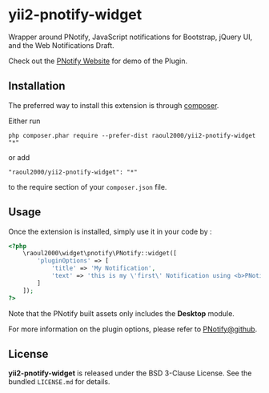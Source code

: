 yii2-pnotify-widget
==================
Wrapper around PNotify, JavaScript notifications for Bootstrap, jQuery UI,
and the Web Notifications Draft. 

Check out the  [PNotify Website](http://sciactive.com/pnotify/) for demo of the Plugin.

Installation
------------

The preferred way to install this extension is through [composer](http://getcomposer.org/download/).

Either run

```
php composer.phar require --prefer-dist raoul2000/yii2-pnotify-widget "*"
```

or add

```
"raoul2000/yii2-pnotify-widget": "*"
```

to the require section of your `composer.json` file.


Usage
-----

Once the extension is installed, simply use it in your code by  :

```php
<?php 
	\raoul2000\widget\pnotify\PNotify::widget([
		'pluginOptions' => [
			'title' => 'My Notification',
			'text' => 'this is my \'first\' Notification using <b>PNotify</b>.',
		]
	]);
?>
```

Note that the PNotify built assets only includes the **Desktop** module.


For more information on the plugin options, please refer to [PNotify@github](https://github.com/sciactive/pnotify).

License
-------

**yii2-pnotify-widget** is released under the BSD 3-Clause License. See the bundled `LICENSE.md` for details.